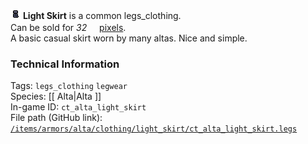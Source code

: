 ![ ](https://raw.githubusercontent.com/Ceterai/Enternia/main/items/armors/alta/clothing/light_skirt/icon.png) **Light Skirt** is a common legs_clothing.  
Can be sold for *32* <img src="https://starbounder.org/mediawiki/images/2/21/Pixel.png" width="12" height="16"/> [pixels](https://starbounder.org/Pixel).  
A basic casual skirt worn by many altas. Nice and simple.

### Technical Information

Tags: `legs_clothing` `legwear`  
Species: [[ Alta|Alta ]]  
In-game ID: `ct_alta_light_skirt`  
File path (GitHub link): [`/items/armors/alta/clothing/light_skirt/ct_alta_light_skirt.legs`](https://github.com/Ceterai/Enternia/blob/main/items/armors/alta/clothing/light_skirt/ct_alta_light_skirt.legs)
